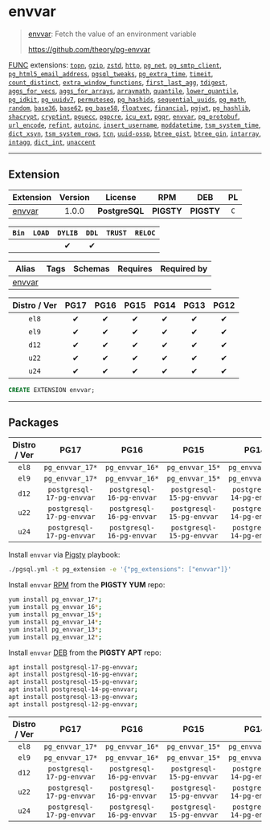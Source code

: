 # envvar


> [envvar](https://github.com/theory/pg-envvar): Fetch the value of an environment variable
>
> https://github.com/theory/pg-envvar





[FUNC](/func) extensions: [`topn`](/topn), [`gzip`](/gzip), [`zstd`](/zstd), [`http`](/http), [`pg_net`](/pg_net), [`pg_smtp_client`](/pg_smtp_client), [`pg_html5_email_address`](/pg_html5_email_address), [`pgsql_tweaks`](/pgsql_tweaks), [`pg_extra_time`](/pg_extra_time), [`timeit`](/timeit), [`count_distinct`](/count_distinct), [`extra_window_functions`](/extra_window_functions), [`first_last_agg`](/first_last_agg), [`tdigest`](/tdigest), [`aggs_for_vecs`](/aggs_for_vecs), [`aggs_for_arrays`](/aggs_for_arrays), [`arraymath`](/arraymath), [`quantile`](/quantile), [`lower_quantile`](/lower_quantile), [`pg_idkit`](/pg_idkit), [`pg_uuidv7`](/pg_uuidv7), [`permuteseq`](/permuteseq), [`pg_hashids`](/pg_hashids), [`sequential_uuids`](/sequential_uuids), [`pg_math`](/pg_math), [`random`](/random), [`base36`](/base36), [`base62`](/base62), [`pg_base58`](/pg_base58), [`floatvec`](/floatvec), [`financial`](/financial), [`pgjwt`](/pgjwt), [`pg_hashlib`](/pg_hashlib), [`shacrypt`](/shacrypt), [`cryptint`](/cryptint), [`pguecc`](/pguecc), [`pgpcre`](/pgpcre), [`icu_ext`](/icu_ext), [`pgqr`](/pgqr), [`envvar`](/envvar), [`pg_protobuf`](/pg_protobuf), [`url_encode`](/url_encode), [`refint`](/refint), [`autoinc`](/autoinc), [`insert_username`](/insert_username), [`moddatetime`](/moddatetime), [`tsm_system_time`](/tsm_system_time), [`dict_xsyn`](/dict_xsyn), [`tsm_system_rows`](/tsm_system_rows), [`tcn`](/tcn), [`uuid-ossp`](/uuid-ossp), [`btree_gist`](/btree_gist), [`btree_gin`](/btree_gin), [`intarray`](/intarray), [`intagg`](/intagg), [`dict_int`](/dict_int), [`unaccent`](/unaccent)


-------
## Extension


| Extension | Version | License | RPM | DEB | PL |
|-----------|:-------:|:-------:|:---:|:---:|:--:|
| [envvar](https://github.com/theory/pg-envvar) | 1.0.0 | **<span class="tcblue">PostgreSQL</span>** | **<span class="tcwarn">PIGSTY</span>** | **<span class="tcwarn">PIGSTY</span>** | `C` |



| `Bin` | `LOAD` | `DYLIB` | `DDL` | `TRUST` | `RELOC` |
|:-----:|:------:|:-------:|:-----:|:-------:|:-------:|
|  |  | <span class="tcblue">✔</span> | <span class="tcblue">✔</span> |  |  |



| Alias | Tags | Schemas | Requires | Required by |
|-------|------|---------|----------|-------------|
| [envvar](/envvar) |  |  |  |  |



| Distro / Ver | PG17 | PG16 | PG15 | PG14 | PG13 | PG12 |
|:------------:|:----:|:----:|:----:|:----:|:----:|:----:|
| `el8` | <span class="tcblue">✔</span> | <span class="tcblue">✔</span> | <span class="tcblue">✔</span> | <span class="tcblue">✔</span> | <span class="tcblue">✔</span> | <span class="tcblue">✔</span> |
| `el9` | <span class="tcblue">✔</span> | <span class="tcblue">✔</span> | <span class="tcblue">✔</span> | <span class="tcblue">✔</span> | <span class="tcblue">✔</span> | <span class="tcblue">✔</span> |
| `d12` | <span class="tcblue">✔</span> | <span class="tcblue">✔</span> | <span class="tcblue">✔</span> | <span class="tcblue">✔</span> | <span class="tcblue">✔</span> | <span class="tcblue">✔</span> |
| `u22` | <span class="tcblue">✔</span> | <span class="tcblue">✔</span> | <span class="tcblue">✔</span> | <span class="tcblue">✔</span> | <span class="tcblue">✔</span> | <span class="tcblue">✔</span> |
| `u24` | <span class="tcblue">✔</span> | <span class="tcblue">✔</span> | <span class="tcblue">✔</span> | <span class="tcblue">✔</span> | <span class="tcblue">✔</span> | <span class="tcblue">✔</span> |





```sql
CREATE EXTENSION envvar;
```

-----------


## Packages


| Distro / Ver | PG17 | PG16 | PG15 | PG14 | PG13 | PG12 |
|:------------:|:----:|:----:|:----:|:----:|:----:|:----:|
| `el8` | `pg_envvar_17*` | `pg_envvar_16*` | `pg_envvar_15*` | `pg_envvar_14*` | `pg_envvar_13*` | `pg_envvar_12*` |
| `el9` | `pg_envvar_17*` | `pg_envvar_16*` | `pg_envvar_15*` | `pg_envvar_14*` | `pg_envvar_13*` | `pg_envvar_12*` |
| `d12` | `postgresql-17-pg-envvar` | `postgresql-16-pg-envvar` | `postgresql-15-pg-envvar` | `postgresql-14-pg-envvar` | `postgresql-13-pg-envvar` | `postgresql-12-pg-envvar` |
| `u22` | `postgresql-17-pg-envvar` | `postgresql-16-pg-envvar` | `postgresql-15-pg-envvar` | `postgresql-14-pg-envvar` | `postgresql-13-pg-envvar` | `postgresql-12-pg-envvar` |
| `u24` | `postgresql-17-pg-envvar` | `postgresql-16-pg-envvar` | `postgresql-15-pg-envvar` | `postgresql-14-pg-envvar` | `postgresql-13-pg-envvar` | `postgresql-12-pg-envvar` |



Install `envvar` via [Pigsty](https://pigsty.io/docs/pgext/usage/install/) playbook:

```bash
./pgsql.yml -t pg_extension -e '{"pg_extensions": ["envvar"]}'
```


Install `envvar` [RPM](/rpm) from the **<span class="tcwarn">PIGSTY</span>** **YUM** repo:

```bash
yum install pg_envvar_17*;
yum install pg_envvar_16*;
yum install pg_envvar_15*;
yum install pg_envvar_14*;
yum install pg_envvar_13*;
yum install pg_envvar_12*;
```


Install `envvar` [DEB](/deb) from the **<span class="tcwarn">PIGSTY</span>** **APT** repo:

```bash
apt install postgresql-17-pg-envvar;
apt install postgresql-16-pg-envvar;
apt install postgresql-15-pg-envvar;
apt install postgresql-14-pg-envvar;
apt install postgresql-13-pg-envvar;
apt install postgresql-12-pg-envvar;
```




| Distro / Ver | PG17 | PG16 | PG15 | PG14 | PG13 | PG12 |
|:------------:|:----:|:----:|:----:|:----:|:----:|:----:|
| `el8` | `pg_envvar_17*` | `pg_envvar_16*` | `pg_envvar_15*` | `pg_envvar_14*` | `pg_envvar_13*` | `pg_envvar_12*` |
| `el9` | `pg_envvar_17*` | `pg_envvar_16*` | `pg_envvar_15*` | `pg_envvar_14*` | `pg_envvar_13*` | `pg_envvar_12*` |
| `d12` | `postgresql-17-pg-envvar` | `postgresql-16-pg-envvar` | `postgresql-15-pg-envvar` | `postgresql-14-pg-envvar` | `postgresql-13-pg-envvar` | `postgresql-12-pg-envvar` |
| `u22` | `postgresql-17-pg-envvar` | `postgresql-16-pg-envvar` | `postgresql-15-pg-envvar` | `postgresql-14-pg-envvar` | `postgresql-13-pg-envvar` | `postgresql-12-pg-envvar` |
| `u24` | `postgresql-17-pg-envvar` | `postgresql-16-pg-envvar` | `postgresql-15-pg-envvar` | `postgresql-14-pg-envvar` | `postgresql-13-pg-envvar` | `postgresql-12-pg-envvar` |





